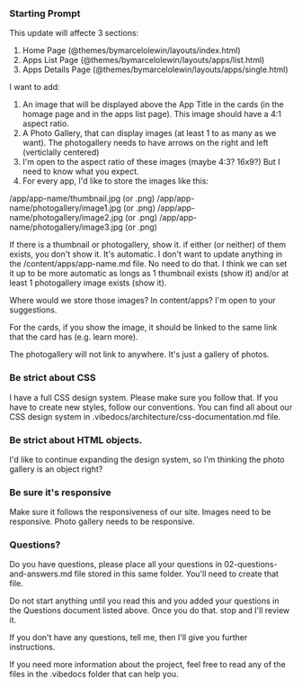 ### Starting Prompt

This update will affecte 3 sections:

1) Home Page (@themes/bymarcelolewin/layouts/index.html)
2) Apps List Page (@themes/bymarcelolewin/layouts/apps/list.html)
3) Apps Details Page (@themes/bymarcelolewin/layouts/apps/single.html)

I want to add:

1) An image that will be displayed above the App Title in the cards (in the homage page and in the apps list page).  This image should have a 4:1 aspect ratio.
2) A Photo Gallery, that can display images (at least 1 to as many as we want).  The photogallery needs to have arrows on the right and left (verticlally centered)
3) I'm open to the aspect ratio of these images (maybe 4:3? 16x9?)  But I need to know what you expect.
3) For every app, I'd like to store the images like this:

/app/app-name/thumbnail.jpg (or .png)
/app/app-name/photogallery/image1.jpg (or .png)
/app/app-name/photogallery/image2.jpg (or .png)
/app/app-name/photogallery/image3.jpg (or .png)

If there is a thumbnail or photogallery, show it.  if either (or neither) of them exists, you don't show it.  It's automatic.  I don't want to update anything in the /content/apps/app-name.md file.  No need to do that.  I think we can set it up to be more automatic as longs as 1 thumbnail exists (show it) and/or at least 1 photogallery image exists (show it).

Where would we store those images?  In content/apps?  I'm open to your suggestions.

For the cards, if you show the image, it should be linked to the same link that the card has (e.g. learn more).

The photogallery will not link to anywhere.  It's just a gallery of photos.

### Be strict about CSS

I have a full CSS design system.  Please make sure you follow that. If you have to create new styles, follow our conventions.  You can find all about our CSS design system in .vibedocs/architecture/css-documentation.md file.

### Be strict about HTML objects.

I'd like to continue expanding the design system, so I'm thinking the photo gallery is an object right?

### Be sure it's responsive 
Make sure it follows the responsiveness of our site.  Images need to be responsive. Photo gallery needs to be responsive.

### Questions?
Do you have questions, please place all your questions in 02-questions-and-answers.md file stored in this same folder.  You'll need to create that file.

Do not start anything until you read this and you added your questions in the Questions document listed above.   Once you do that. stop and I'll review it.

If you don't have any questions, tell me, then I'll give you further instructions.

If you need more information about the project, feel free to read any of the files in the .vibedocs folder that can help you.